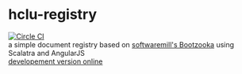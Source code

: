 # hclu-registry
[![Circle CI](https://circleci.com/gh/tsechov/hclu-registry.svg?style=svg)](https://circleci.com/gh/tsechov/hclu-registry)  
a simple document registry based on [softwaremill's Bootzooka](http://softwaremill.github.io/bootzooka/) using Scalatra and AngularJS  
[developement version online](http://hregdev-drainio.rhcloud.com/)


